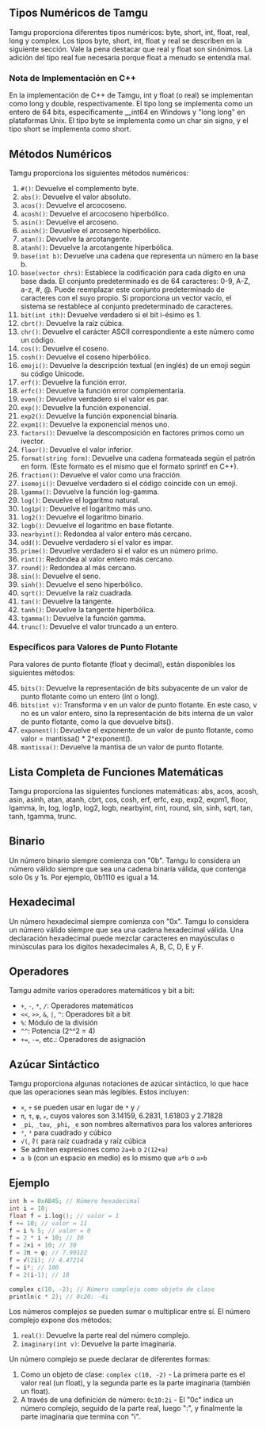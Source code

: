 ## Tipos Numéricos de Tamgu

Tamgu proporciona diferentes tipos numéricos: byte, short, int, float, real, long y complex. Los tipos byte, short, int, float y real se describen en la siguiente sección. Vale la pena destacar que real y float son sinónimos. La adición del tipo real fue necesaria porque float a menudo se entendía mal.

### Nota de Implementación en C++

En la implementación de C++ de Tamgu, int y float (o real) se implementan como long y double, respectivamente. El tipo long se implementa como un entero de 64 bits, específicamente __int64 en Windows y "long long" en plataformas Unix. El tipo byte se implementa como un char sin signo, y el tipo short se implementa como short.

## Métodos Numéricos

Tamgu proporciona los siguientes métodos numéricos:

1. `#()`: Devuelve el complemento byte.
2. `abs()`: Devuelve el valor absoluto.
3. `acos()`: Devuelve el arcocoseno.
4. `acosh()`: Devuelve el arcocoseno hiperbólico.
5. `asin()`: Devuelve el arcoseno.
6. `asinh()`: Devuelve el arcoseno hiperbólico.
7. `atan()`: Devuelve la arcotangente.
8. `atanh()`: Devuelve la arcotangente hiperbólica.
9. `base(int b)`: Devuelve una cadena que representa un número en la base b.
10. `base(vector chrs)`: Establece la codificación para cada dígito en una base dada. El conjunto predeterminado es de 64 caracteres: 0-9, A-Z, a-z, #, @. Puede reemplazar este conjunto predeterminado de caracteres con el suyo propio. Si proporciona un vector vacío, el sistema se restablece al conjunto predeterminado de caracteres.
11. `bit(int ith)`: Devuelve verdadero si el bit i-ésimo es 1.
12. `cbrt()`: Devuelve la raíz cúbica.
13. `chr()`: Devuelve el carácter ASCII correspondiente a este número como un código.
14. `cos()`: Devuelve el coseno.
15. `cosh()`: Devuelve el coseno hiperbólico.
16. `emoji()`: Devuelve la descripción textual (en inglés) de un emoji según su código Unicode.
17. `erf()`: Devuelve la función error.
18. `erfc()`: Devuelve la función error complementaria.
19. `even()`: Devuelve verdadero si el valor es par.
20. `exp()`: Devuelve la función exponencial.
21. `exp2()`: Devuelve la función exponencial binaria.
22. `expm1()`: Devuelve la exponencial menos uno.
23. `factors()`: Devuelve la descomposición en factores primos como un ivector.
24. `floor()`: Devuelve el valor inferior.
25. `format(string form)`: Devuelve una cadena formateada según el patrón en form. (Este formato es el mismo que el formato sprintf en C++).
26. `fraction()`: Devuelve el valor como una fracción.
27. `isemoji()`: Devuelve verdadero si el código coincide con un emoji.
28. `lgamma()`: Devuelve la función log-gamma.
29. `log()`: Devuelve el logaritmo natural.
30. `log1p()`: Devuelve el logaritmo más uno.
31. `log2()`: Devuelve el logaritmo binario.
32. `logb()`: Devuelve el logaritmo en base flotante.
33. `nearbyint()`: Redondea al valor entero más cercano.
34. `odd()`: Devuelve verdadero si el valor es impar.
35. `prime()`: Devuelve verdadero si el valor es un número primo.
36. `rint()`: Redondea al valor entero más cercano.
37. `round()`: Redondea al más cercano.
38. `sin()`: Devuelve el seno.
39. `sinh()`: Devuelve el seno hiperbólico.
40. `sqrt()`: Devuelve la raíz cuadrada.
41. `tan()`: Devuelve la tangente.
42. `tanh()`: Devuelve la tangente hiperbólica.
43. `tgamma()`: Devuelve la función gamma.
44. `trunc()`: Devuelve el valor truncado a un entero.

### Específicos para Valores de Punto Flotante

Para valores de punto flotante (float y decimal), están disponibles los siguientes métodos:

45. `bits()`: Devuelve la representación de bits subyacente de un valor de punto flotante como un entero (int o long).
46. `bits(int v)`: Transforma v en un valor de punto flotante. En este caso, v no es un valor entero, sino la representación de bits interna de un valor de punto flotante, como la que devuelve bits().
47. `exponent()`: Devuelve el exponente de un valor de punto flotante, como valor = mantissa() * 2^exponent().
48. `mantissa()`: Devuelve la mantisa de un valor de punto flotante.

## Lista Completa de Funciones Matemáticas

Tamgu proporciona las siguientes funciones matemáticas: abs, acos, acosh, asin, asinh, atan, atanh, cbrt, cos, cosh, erf, erfc, exp, exp2, expm1, floor, lgamma, ln, log, log1p, log2, logb, nearbyint, rint, round, sin, sinh, sqrt, tan, tanh, tgamma, trunc.

## Binario

Un número binario siempre comienza con "0b". Tamgu lo considera un número válido siempre que sea una cadena binaria válida, que contenga solo 0s y 1s. Por ejemplo, 0b1110 es igual a 14.

## Hexadecimal

Un número hexadecimal siempre comienza con "0x". Tamgu lo considera un número válido siempre que sea una cadena hexadecimal válida. Una declaración hexadecimal puede mezclar caracteres en mayúsculas o minúsculas para los dígitos hexadecimales A, B, C, D, E y F.

## Operadores

Tamgu admite varios operadores matemáticos y bit a bit:

- `+`, `-`, `*`, `/`: Operadores matemáticos
- `<<`, `>>`, `&`, `|`, `^`: Operadores bit a bit
- `%`: Módulo de la división
- `^^`: Potencia (2^^2 = 4)
- `+=`, `-=`, etc.: Operadores de asignación

## Azúcar Sintáctico

Tamgu proporciona algunas notaciones de azúcar sintáctico, lo que hace que las operaciones sean más legibles. Estos incluyen:

- `×`, `÷` se pueden usar en lugar de `*` y `/`
- `π`, `τ`, `φ`, `ℯ`, cuyos valores son 3.14159, 6.2831, 1.61803 y 2.71828
- `_pi`, `_tau`, `_phi`, `_e` son nombres alternativos para los valores anteriores
- `²`, `³` para cuadrado y cúbico
- `√(`, `∛(` para raíz cuadrada y raíz cúbica
- Se admiten expresiones como `2a+b` o `2(12+a)`
- `a b` (con un espacio en medio) es lo mismo que `a*b` o `a×b`

## Ejemplo

```cpp
int h = 0xAB45; // Número hexadecimal
int i = 10;
float f = i.log(); // valor = 1
f += 10; // valor = 11
f = i % 5; // valor = 0
f = 2 * i + 10; // 30
f = 2×i + 10; // 30
f = 2π + φ; // 7.90122
f = √(2i); // 4.47214
f = i²; // 100
f = 2(i-1); // 18

complex c(10, -2); // Número complejo como objeto de clase
println(c * 2); // 0c20: -4i
```

Los números complejos se pueden sumar o multiplicar entre sí. El número complejo expone dos métodos:

1. `real()`: Devuelve la parte real del número complejo.
2. `imaginary(int v)`: Devuelve la parte imaginaria.

Un número complejo se puede declarar de diferentes formas:

1. Como un objeto de clase: `complex c(10, -2)` - La primera parte es el valor real (un float), y la segunda parte es la parte imaginaria (también un float).
2. A través de una definición de número: `0c10:2i` - El "0c" indica un número complejo, seguido de la parte real, luego ":", y finalmente la parte imaginaria que termina con "i".